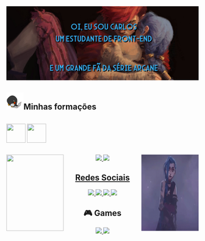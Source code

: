 <div align="center">
<img src=https://github.com/Thoomas806/Thoomas806/blob/main/imagens/Bannerarcane2.jpg alt="banner da Jinx e Vi escrito: oi, eu sou carlos um estudante de front-end e um grande fã da série Arcane" >
</div>

<div style="display: inline-block;">
<h2 align="center"> 
  <img src=https://github.com/Thoomas806/Thoomas806/blob/main/imagens/laptop.gif width="45px" height="45px">Minhas formações
</h2>
</div>

<div>
<p align="center" style="display: inline-block;"> 
   <img src="https://cdn.jsdelivr.net/gh/devicons/devicon/icons/html5/html5-plain-wordmark.svg" width="50px" height="50px"/>
   <img src="https://cdn.jsdelivr.net/gh/devicons/devicon/icons/css3/css3-plain-wordmark.svg" width="50px" height="50px" />
  </p>
  <p>
    <img src=https://github.com/Thoomas806/Thoomas806/blob/main/imagens/jinx%20gifs/arcane-jinx.gif width="150px" height="200px" align="left">
    <img src=https://github.com/Thoomas806/Thoomas806/blob/main/imagens/hi-jinx.gif  width="150px" height="200px" alt="meu banner" align="right">
   </p>
</div>
  
  <div align="center">
  <a href="https://github.com/Thoomas806">
  <img height="180em" src="https://github-readme-stats.vercel.app/api?username=Thoomas806&show_icons=true&theme=tokyonight&include_all_commits=true&count_private=true"/>
    <img height="180em" src="https://github-readme-stats.vercel.app/api/top-langs/?username=Thoomas806&layout=compact&langs_count=7&theme=tokyonight"/>
  </div>
  
  <div align="center">
  <h2>Redes Sociais</h2>
    <p>
      <a href="https://www.twitch.tv/lthoomas">
        <img src=https://img.shields.io/badge/Twitch-9146FF?style=for-the-badge&logo=twitch&logoColor=white>
      </a>
      <a href="https://www.instagram.com/_carlws_/">
        <img src=https://img.shields.io/badge/Instagram-E4405F?style=for-the-badge&logo=instagram&logoColor=white>
      </a>
      <a href="mailto:cataclysm608@gmail.com">
        <img src=https://img.shields.io/badge/Gmail-D14836?style=for-the-badge&logo=gmail&logoColor=white>
      </a>
      <a href="https://www.linkedin.com/in/carlos-eduardo-vanziler-gomes-aa759b236/">
        <img src=https://img.shields.io/badge/LinkedIn-0077B5?style=for-the-badge&logo=linkedin&logoColor=white>
      </a>
    </p>
  <h2>🎮 Games</h2>
      <a href="https://www.riotgames.com/pt-br/quem-somos">
        <img src=https://img.shields.io/badge/Riot_Games-D32936?style=for-the-badge&logo=riot-games&logoColor=white>
      </a>
      <a href="https://www.blizzard.com/pt-br/company/about">
        <img src=https://img.shields.io/badge/Battle.net-000?style=for-the-badge&logo=battle.net&logoColor=148EFF>
      </a>
  </div>
